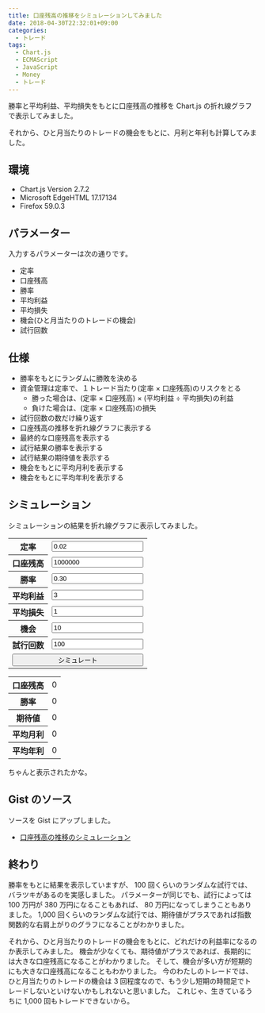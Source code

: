 ```yaml
---
title: 口座残高の推移をシミュレーションしてみました
date: 2018-04-30T22:32:01+09:00
categories:
  - トレード
tags:
  - Chart.js
  - ECMAScript
  - JavaScript
  - Money
  - トレード
---
```


勝率と平均利益、平均損失をもとに口座残高の推移を Chart.js の折れ線グラフで表示してみました。

<!--more-->

<script src="//cdnjs.cloudflare.com/ajax/libs/Chart.js/2.7.2/Chart.bundle.min.js"></script>

それから、ひと月当たりのトレードの機会をもとに、月利と年利も計算してみました。

## 環境

* Chart.js Version 2.7.2
* Microsoft EdgeHTML 17.17134
* Firefox 59.0.3

## パラメーター

入力するパラメーターは次の通りです。

* 定率
* 口座残高
* 勝率
* 平均利益
* 平均損失
* 機会(ひと月当たりのトレードの機会)
* 試行回数

## 仕様

* 勝率をもとにランダムに勝敗を決める
* 資金管理は定率で、１トレード当たり(定率 × 口座残高)のリスクをとる
  * 勝った場合は、(定率 × 口座残高) × (平均利益 ÷ 平均損失)の利益
  * 負けた場合は、(定率 × 口座残高)の損失
* 試行回数の数だけ繰り返す
* 口座残高の推移を折れ線グラフに表示する
* 最終的な口座残高を表示する
* 試行結果の勝率を表示する
* 試行結果の期待値を表示する
* 機会をもとに平均月利を表示する
* 機会をもとに平均年利を表示する

## シミュレーション

シミュレーションの結果を折れ線グラフに表示してみました。

<style>
  input#simulate {
    width: 100%;
  }
  input.error {
    background-color: red;
  }
  span#message {
    color: red;
  }
</style>

<div>
  <form>
    <table>
      <tr>
        <th>定率</th>
        <td><input type="text" id="fr" placeholder="0.02" value="0.02"></td>
      </tr>
      <tr>
        <th>口座残高</th>
        <td><input type="text" id="balance" placeholder="1000000" value="1000000"></td>
      </tr>
      <tr>
        <th>勝率</th>
        <td><input type="text" id="wr" placeholder="0.30" value="0.30"></td>
      </tr>
      <tr>
        <th>平均利益</th>
        <td><input type="text" id="ap" placeholder="3" value="3"></td>
      </tr>
      <tr>
        <th>平均損失</th>
        <td><input type="text" id="al" placeholder="1" value="1"></td>
      </tr>
      <tr>
        <th>機会</th>
        <td><input type="text" id="opportunity" placeholder="10" value="10"></td>
      </tr>
      <tr>
        <th>試行回数</th>
        <td><input type="text" id="count" placeholder="100" value="100"></td>
      </tr>
      <tr>
        <td colspan="2"><input type="button" id="simulate" value="シミュレート"></td>
      </tr>
    </table>
  </form>
  <span id="message"></span>
</div>

<div height="320" width="640">
  <canvas id="canvas"></canvas>
</div>

<script>
  const local = {
    chart: null,
    comma: v => v.toLocaleString(),
    validate: ids => {
      document.getElementById('message').textContent = '';
      const entered = (a, c) => {
        const e = document.getElementById(c);
        const v = e.value;
        const isValid = !(v.length === 0 || isNaN(v));
        e.className = isValid ? '' : 'error';
        return a && isValid;
      };
      if (!ids.reduce(entered, true)) {
        document.getElementById('message').textContent = 'パラメーターを数字で入力してください。';
        return false;
      }
      if (Number(document.getElementById('count').value) > 2000) {
        document.getElementById('message').textContent = '試行回数は 2000 以内で入力してください。';
        return false;
      }
      return true;
    },
    parameters: ids => {
      return ids.reduce((a, c) => {
        a[c] = Number(document.getElementById(c).value);
        return a;
      }, {});
    },
    rrr: (ap, al) => ap / al,
    wl: wr => Math.random() < wr ? 1 : -1,
    pl: (fr, balance, wl, rrr) => Math.round(fr * balance * (wl === 1 ? rrr : -1), 0),
    last: array => array[array.length - 1],
    balance: (balance, pl) => balance + pl,
    wr: wls => local.precisionRound(wls.reduce((a, c) => a + (c === 1 ? 1 : 0), 0) / wls.length, 2),
    precisionRound: (number, precision) => {
      const factor = Math.pow(10, precision);
      return Math.round(number * factor) / factor;
    },
    ev: (wr, rrr) => local.precisionRound((wr * rrr / 1) - (1 - wr * (1 / 1)), 2),
    pr: (balance, opportunity, monthly, annual) => {
      const times = monthly ? opportunity : annual ? opportunity * 12 : 0;
      // if (balance.length - 1 < times) return 0;
      const b = [];
      for (let i = 0; i < Math.ceil(balance.length / times); i++) {
        b.push(balance.slice(i * times, (i + 1) * times + 1));
      }
      const prs = b.filter(x => x.length > 1)
        .map(x => (local.last(x) - x[0]) / x[0]);
      const apr = local.precisionRound(prs.reduce((a, c) => a + c, 0) / prs.length, 2);
      return apr;
    },
    simulate: () => {
      const ids = ['fr', 'balance', 'wr', 'ap', 'al', 'opportunity', 'count'];
      if (!local.validate(ids)) return {};
      const params = local.parameters(ids);
      const result = {};
      result.rrr = local.rrr(params.ap, params.al);
      result.wl = [];
      result.pl = [];
      result.balance = [params.balance];
      for (let i = 0; i < params.count; i++) {
        result.wl.push(local.wl(params.wr));
        result.pl.push(local.pl(params.fr, local.last(result.balance), local.last(result.wl), result.rrr));
        result.balance.push(local.balance(local.last(result.balance), local.last(result.pl)));
      }
      result.wr = local.wr(result.wl);
      result.ev = local.ev(result.wr, result.rrr);
      result.monthly = local.pr(result.balance, params.opportunity, true, false);
      result.annual = local.pr(result.balance, params.opportunity, false, true);
      return result;
    },
    plot: () => {
      const result = local.simulate();
      if (!result.hasOwnProperty('balance')) return;
      local.chart.data.datasets[0].data = result.balance;
      local.chart.data.labels = result.balance.map((c, i, a) => i);
      local.chart.update();
      document.getElementById('rb').textContent = local.last(result.balance).toLocaleString();
      document.getElementById('rwr').textContent = result.wr;
      document.getElementById('rev').textContent = result.ev;
      document.getElementById('rm').textContent = result.monthly.toLocaleString();
      document.getElementById('ra').textContent = result.annual.toLocaleString();
    }
  };
  document.getElementById('simulate').addEventListener('click', () => {
    local.plot();
  });
  window.addEventListener('load', () => {
    const ctx = document.getElementById('canvas').getContext('2d');
    const data = {
      datasets: [{
        data: [],
        fill: false,
        label: '口座残高'
      }],
      labels: []
    };
    const options = {
      scales: {
        yAxes: [{
          ticks: {
            userCallback: local.comma
          }
        }]
      },
      tooltips: {
        callbacks: {
          label: (tooltipItem, data) => data.datasets[tooltipItem.datasetIndex].label + ': ' + local.comma(tooltipItem.yLabel)
        }
      }
    };
    local.chart = new Chart(ctx, {
      data: data,
      options: options,
      type: 'line'
    });
    local.plot();
  });
</script>

<div>
  <table>
    <tr>
      <th>口座残高</th>
      <td><span id="rb">0</span></td>
    </tr>
    <tr>
      <th>勝率</th>
      <td><span id="rwr">0</span></td>
    </tr>
    <tr>
      <th>期待値</th>
      <td><span id="rev">0</span></td>
    </tr>
    <tr>
      <th>平均月利</th>
      <td><span id="rm">0</span></td>
    </tr>
    <tr>
      <th>平均年利</th>
      <td><span id="ra">0</span></td>
    </tr>
  </table>
</div>

ちゃんと表示されたかな。

## Gist のソース

ソースを Gist にアップしました。

* [口座残高の推移のシミュレーション](https://gist.github.com/va2577/997fc9c073071408b7e5c2088718967e)

## 終わり

勝率をもとに結果を表示していますが、 100 回くらいのランダムな試行では、バラツキがあるのを実感しました。
パラメーターが同じでも、試行によっては 100 万円が 380 万円になることもあれば、 80 万円になってしまうこともありました。
1,000 回くらいのランダムな試行では、期待値がプラスであれば指数関数的な右肩上がりのグラフになることがわかりました。

それから、ひと月当たりのトレードの機会をもとに、どれだけの利益率になるのか表示してみました。
機会が少なくても、期待値がプラスであれば、長期的には大きな口座残高になることがわかりました。
そして、機会が多い方が短期的にも大きな口座残高になることもわかりました。
今のわたしのトレードでは、ひと月当たりのトレードの機会は 3 回程度なので、もう少し短期の時間足でトレードしないといけないかもしれないと思いました。
これじゃ、生きているうちに 1,000 回もトレードできないから。
